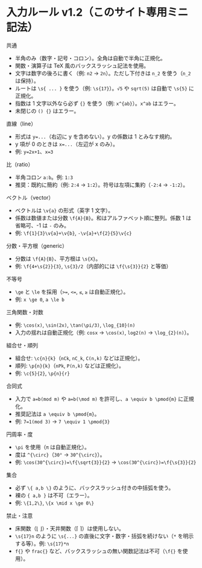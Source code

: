 # 入力ルール v1.2（このサイト専用ミニ記法）

共通
- 半角のみ（数字・記号・コロン）。全角は自動で半角に正規化。
- 関数・演算子は TeX 風のバックスラッシュ記法を使用。
- 文字は数字の後ろに書く（例: `n2` → `2n`）。ただし下付きは `n_2` を使う（`n_2` は保持）。
- ルートは `\s{ ... }` を使う（例: `\s{17}`）。`√5` や `sqrt(5)` は自動で `\s{5}` に正規化。
- 指数は 1 文字以外なら必ず `{}` を使う（例: `x^{ab}`）。`x^ab` はエラー。
- 未閉じの `() {}` はエラー。

直線（line）
- 形式は `y=...`（右辺に y を含めない）。y の係数は 1 とみなす規約。
- y 項が 0 のときは `x=...`（左辺が x のみ）。
- 例: `y=2x+1`、`x=3`

比（ratio）
- 半角コロン `a:b`。例: `1:3`
- 推奨：既約に簡約（例: `2:4` → `1:2`）。符号は左項に集約（`-2:4` → `-1:2`）。

ベクトル（vector）
- ベクトルは `\v{a}` の形式（英字 1 文字）。
- 係数は数値または分数 `\f{A}{B}`。和はアルファベット順に整列。係数 1 は省略可、-1 は `-` のみ。
- 例: `\f{1}{3}\v{a}+\v{b}`, `-\v{a}+\f{2}{5}\v{c}`

分数・平方根（generic）
- 分数は `\f{A}{B}`、平方根は `\s{X}`。
- 例: `\f{4+\s{2}}{3}`, `\s{3}/2`（内部的には `\f{\s{3}}{2}` と等価）

不等号
- `\ge` と `\le` を採用（`>=`, `<=`, `≤`, `≥` は自動正規化）。
- 例: `x \ge 0`, `a \le b`

三角関数・対数
- 例: `\cos(x)`, `\sin(2x)`, `\tan(\pi/3)`, `\log_{10}(n)`
- 入力の揺れは自動正規化（例: `cosx` → `\cos(x)`, `log2(n)` → `\log_{2}(n)`）。

組合せ・順列
- 組合せ: `\c{n}{k}`（`nCk`, `nC_k`, `C(n,k)` などは正規化）。
- 順列: `\p{n}{k}`（`nPk`, `P(n,k)` などは正規化）。
- 例: `\c{5}{2}`, `\p{n}{r}`

合同式
- 入力で `a=b(mod m)` や `a=b(\mod m)` を許可し、`a \equiv b \pmod{m}` に正規化。
- 推奨記法は `a \equiv b \pmod{m}`。
- 例: `7=1(mod 3)` → `7 \equiv 1 \pmod{3}`

円周率・度
- `\pi` を使用（`π` は自動正規化）。
- 度は `^{\circ}`（`30°` → `30^{\circ}`）。
- 例: `\cos(30^{\circ})=\f{\sqrt{3}}{2}` → `\cos(30^{\circ})=\f{\s{3}}{2}`

集合
- 必ず `\{ a,b \}` のように、バックスラッシュ付きの中括弧を使う。
- 裸の `{ a,b }` は不可（エラー）。
- 例: `\{1,2\}`, `\{x \mid x \ge 0\}`

禁止・注意
- 床関数（⌊ ⌋）・天井関数（⌈ ⌉）は使用しない。
- `\s{17}n` のように `\s{...}` の直後に文字・数字・括弧を続けない（`*` を明示する等）。例: `\s{17}*n`
- `f{}` や `frac{}` など、バックスラッシュの無い関数記法は不可（`\f{}` を使用）。
